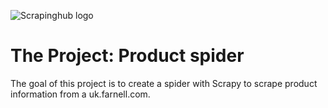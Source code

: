 ![Scrapinghub logo](scrapinghub.png)

# The Project: Product spider #

The goal of this project is to create a spider with Scrapy to scrape product information from a uk.farnell.com.
